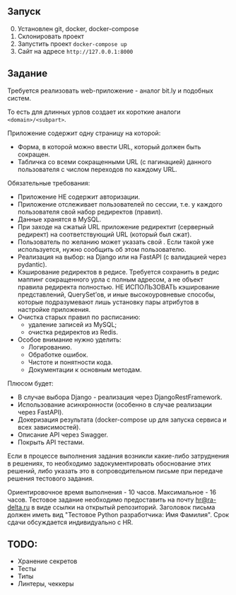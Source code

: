 ## Запуск
0. Установлен git, docker, docker-compose
1. Склонировать проект
2. Запустить проект `docker-compose up`
3. Сайт на адресе `http://127.0.0.1:8000`

## Задание
Требуется реализовать web-приложение - аналог bit.ly и подобных систем.

То есть для длинных урлов создает их короткие аналоги `<domain>/<subpart>`.

Приложение содержит одну страницу на которой:

* Форма, в которой можно ввести URL, который должен быть сокращен.
* Табличка со всеми сокращенными URL (с пагинацией) данного пользователя с числом переходов по каждому URL.

Обязательные требования:
* Приложение НЕ содержит авторизации.
* Приложение отслеживает пользователей по сессии, т.е. у каждого пользователя свой набор редиректов (правил).
* Данные хранятся в MySQL.
* При заходе на сжатый URL приложение редиректит (серверный редирект) на соответствующий URL (который был сжат).
* Пользователь по желанию может указать свой <subpart>. Если такой <subpart> уже используется, нужно сообщить об этом пользователю.
* Реализация на выбор: на Django или на FastAPI (с валидацией через pydantic). 
* Кэширование редиректов в редисе. Требуется сохранить в редис маппинг сокращенного урла с полным адресом, а не объект правила редиректа полностью. НЕ ИСПОЛЬЗОВАТЬ кэширование представлений, QuerySet’ов, и иные высокоуровневые способы, которые подразумевают лишь установку пары атрибутов в настройке приложения.
* Очистка старых правил по расписанию:
  * удаление записей из MySQL;
  * очистка редиректов из Redis.
* Особое внимание нужно уделить:
  * Логированию.
  * Обработке ошибок.
  * Чистоте и понятности кода.
  * Документации к основным методам.

Плюсом будет:
* В случае выбора Django - реализация через DjangoRestFramework.
* Использование асинхронности (особенно в случае реализации через FastAPI).
* Докеризация результата (docker-compose up для запуска сервиса и всех зависимостей).
* Описание API через Swagger.
* Покрыть API тестами.

Если в процессе выполнения задания возникли какие-либо затруднения в решениях, то необходимо задокументировать обоснование этих решений, либо указать это в сопроводительном письме при передаче решения тестового задания. 

Ориентировочное время выполнения - 10 часов. Максимальное - 16 часов. Тестовое задание необходимо предоставить на почту hr@ra-delta.ru в виде ссылки на открытый репозиторий. Заголовок письма должен иметь вид "Тестовое Python разработчика: Имя Фамилия". Срок сдачи обсуждается индивидуально с HR.


## TODO:
* Хранение секретов
* Тесты
* Типы
* Линтеры, чеккеры